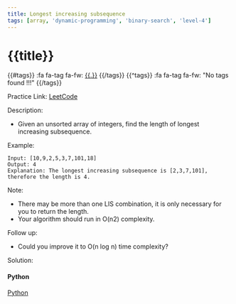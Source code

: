 ```yaml
---
title: Longest increasing subsequence
tags: [array, 'dynamic-programming', 'binary-search', 'level-4']
---
```


# {{title}}

{{#tags}}
:fa fa-tag fa-fw: [{{.}}]({{tagspath}}/{{.}})
{{/tags}}
{{^tags}}
:fa fa-tag fa-fw: "No tags found !!!"
{{/tags}}

Practice Link: [LeetCode](https://leetcode.com/problems/longest-increasing-subsequence/)

Description:

- Given an unsorted array of integers, find the length of longest increasing subsequence.

Example:

```text
Input: [10,9,2,5,3,7,101,18]
Output: 4
Explanation: The longest increasing subsequence is [2,3,7,101], therefore the length is 4.
```

Note:

- There may be more than one LIS combination, it is only necessary for you to return the length.
- Your algorithm should run in O(n2) complexity.

Follow up:

- Could you improve it to O(n log n) time complexity?

Solution:

<!-- tabs:start -->
#### **Python**

[Python](../pycode/array/longest-increasing-subsequence.py ':include :type=code')
<!-- tabs:end -->
